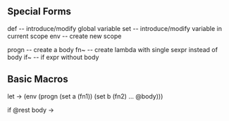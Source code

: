 
Special Forms
--------------

def -- introduce/modify global variable
set -- introduce/modify variable in current scope
env -- create new scope

progn -- create a body
fn~ -- create lambda with single sexpr instead of body
if~ -- if expr without body

Basic Macros
-------------

let -> (env
  (progn
     (set a (fn1))
     (set b (fn2)
     ...
     @body)))

if @rest body ->
